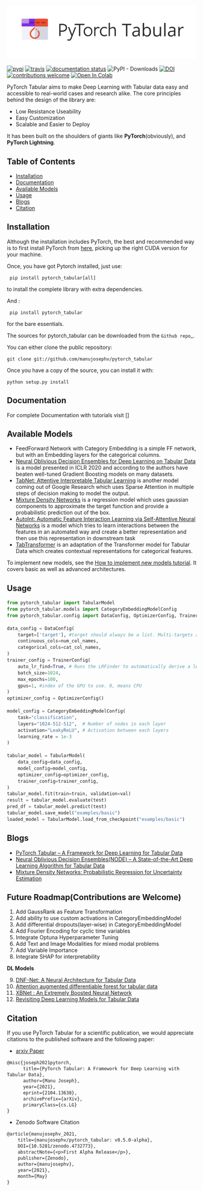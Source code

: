 ![PyTorch Tabular](docs/imgs/pytorch_tabular_logo.png)    

[![pypi](https://img.shields.io/pypi/v/pytorch_tabular.svg)](https://pypi.python.org/pypi/pytorch_tabular)
[![travis](https://img.shields.io/travis/manujosephv/pytorch_tabular.svg)](https://travis-ci.com/manujosephv/pytorch_tabular)
[![documentation status](https://readthedocs.org/projects/pytorch_tabular/badge/?version=latest)](https://pytorch_tabular.readthedocs.io/en/latest/?badge=latest)
![PyPI - Downloads](https://img.shields.io/pypi/dm/pytorch_tabular)
[![DOI](https://zenodo.org/badge/321584367.svg)](https://zenodo.org/badge/latestdoi/321584367)
[![contributions welcome](https://img.shields.io/badge/contributions-welcome-brightgreen.svg?style=flat-square)](https://github.com/manujosephv/pytorch_tabular/issues)
[![Open In Colab](https://colab.research.google.com/assets/colab-badge.svg)](https://colab.research.google.com/github/manujosephv/pytorch_tabular/blob/main/docs/tutorials/01-Basic_Usage.ipynb.py)

PyTorch Tabular aims to make Deep Learning with Tabular data easy and accessible to real-world cases and research alike. The core principles behind the design of the library are:
* Low Resistance Useability
* Easy Customization
* Scalable and Easier to Deploy

It has been built on the shoulders of giants like **PyTorch**(obviously), and **PyTorch Lightning**.

## Table of Contents

- [Installation](#installation)
- [Documentation](#documentation)
- [Available Models](#available-models)
- [Usage](#usage)
- [Blogs](#blogs)
- [Citation](#citation)


## Installation

Although the installation includes PyTorch, the best and recommended way is to first install PyTorch from [here](https://pytorch.org/get-started/locally/), picking up the right CUDA version for your machine.

Once, you have got Pytorch installed, just use:
```
 pip install pytorch_tabular[all]
```

to install the complete library with extra dependencies.

And :
```
 pip install pytorch_tabular
```

for the bare essentials.


The sources for pytorch_tabular can be downloaded from the `Github repo`_.

You can either clone the public repository:

```
git clone git://github.com/manujosephv/pytorch_tabular
```

Once you have a copy of the source, you can install it with:

```
python setup.py install
```

## Documentation

For complete Documentation with tutorials visit []

## Available Models

* FeedForward Network with Category Embedding is a simple FF network, but with an Embedding layers for the categorical columns.
* [Neural Oblivious Decision Ensembles for Deep Learning on Tabular Data](https://arxiv.org/abs/1909.06312) is a model presented in ICLR 2020 and according to the authors have beaten well-tuned Gradient Boosting models on many datasets.
* [TabNet: Attentive Interpretable Tabular Learning](https://arxiv.org/abs/1908.07442) is another model coming out of Google Research which uses Sparse Attention in multiple steps of decision making to model the output.
* [Mixture Density Networks](https://publications.aston.ac.uk/id/eprint/373/1/NCRG_94_004.pdf) is a regression model which uses gaussian components to approximate the target function and  provide a probabilistic prediction out of the box.
* [AutoInt: Automatic Feature Interaction Learning via Self-Attentive Neural Networks](https://arxiv.org/abs/1810.11921) is a model which tries to learn interactions between the features in an automated way and create a better representation and then use this representation in downstream task
* [TabTransformer](https://arxiv.org/abs/2012.06678) is an adaptation of the Transformer model for Tabular Data which creates contextual representations for categorical features.

To implement new models, see the [How to implement new models tutorial](https://github.com/manujosephv/pytorch_tabular/blob/main/docs/04-Implementing%20New%20Architectures.ipynb). It covers basic as well as advanced architectures.

## Usage
```python
from pytorch_tabular import TabularModel
from pytorch_tabular.models import CategoryEmbeddingModelConfig
from pytorch_tabular.config import DataConfig, OptimizerConfig, TrainerConfig, ExperimentConfig

data_config = DataConfig(
    target=['target'], #target should always be a list. Multi-targets are only supported for regression. Multi-Task Classification is not implemented
    continuous_cols=num_col_names,
    categorical_cols=cat_col_names,
)
trainer_config = TrainerConfig(
    auto_lr_find=True, # Runs the LRFinder to automatically derive a learning rate
    batch_size=1024,
    max_epochs=100,
    gpus=1, #index of the GPU to use. 0, means CPU
)
optimizer_config = OptimizerConfig()

model_config = CategoryEmbeddingModelConfig(
    task="classification",
    layers="1024-512-512",  # Number of nodes in each layer
    activation="LeakyReLU", # Activation between each layers
    learning_rate = 1e-3
)

tabular_model = TabularModel(
    data_config=data_config,
    model_config=model_config,
    optimizer_config=optimizer_config,
    trainer_config=trainer_config,
)
tabular_model.fit(train=train, validation=val)
result = tabular_model.evaluate(test)
pred_df = tabular_model.predict(test)
tabular_model.save_model("examples/basic")
loaded_model = TabularModel.load_from_checkpoint("examples/basic")
```
## Blogs

- [PyTorch Tabular – A Framework for Deep Learning for Tabular Data](https://deep-and-shallow.com/2021/01/27/pytorch-tabular-a-framework-for-deep-learning-for-tabular-data/)
- [Neural Oblivious Decision Ensembles(NODE) – A State-of-the-Art Deep Learning Algorithm for Tabular Data](https://deep-and-shallow.com/2021/02/25/neural-oblivious-decision-ensemblesnode-a-state-of-the-art-deep-learning-algorithm-for-tabular-data/)
- [Mixture Density Networks: Probabilistic Regression for Uncertainty Estimation](https://deep-and-shallow.com/2021/03/20/mixture-density-networks-probabilistic-regression-for-uncertainty-estimation/)

## Future Roadmap(Contributions are Welcome)

1. Add GaussRank as Feature Transformation
2. Add ability to use custom activations in CategoryEmbeddingModel
3. Add differential dropouts(layer-wise) in CategoryEmbeddingModel
4. Add Fourier Encoding for cyclic time variables
5. Integrate Optuna Hyperparameter Tuning
6. Add Text and Image Modalities for mixed modal problems
7. Add Variable Importance
8. Integrate SHAP for interpretability
        
**DL Models**
     
9. [DNF-Net: A Neural Architecture for Tabular Data](https://www.semanticscholar.org/paper/DNF-Net%3A-A-Neural-Architecture-for-Tabular-Data-Abutbul-Elidan/99c49f3a917815eed2144bfb5d064623ff09ade5)
10. [Attention augmented differentiable forest for tabular data](https://www.semanticscholar.org/paper/Attention-augmented-differentiable-forest-for-data-Chen/57990b40affc5f34f4029dab39bc78e44e7d3b10)
11. [XBNet : An Extremely Boosted Neural Network](https://arxiv.org/abs/2106.05239v2)
12. [Revisiting Deep Learning Models for Tabular Data](https://arxiv.org/abs/2106.11959)
## Citation
If you use PyTorch Tabular for a scientific publication, we would appreciate citations to the published software and the following paper:


* [arxiv Paper](https://arxiv.org/abs/2104.13638)
```
@misc{joseph2021pytorch,
      title={PyTorch Tabular: A Framework for Deep Learning with Tabular Data}, 
      author={Manu Joseph},
      year={2021},
      eprint={2104.13638},
      archivePrefix={arXiv},
      primaryClass={cs.LG}
}
```
* Zenodo Software Citation
```
@article{manujosephv_2021, 
    title={manujosephv/pytorch_tabular: v0.5.0-alpha}, 
    DOI={10.5281/zenodo.4732773}, 
    abstractNote={<p>First Alpha Release</p>}, 
    publisher={Zenodo}, 
    author={manujosephv}, 
    year={2021}, 
    month={May}
}
```
